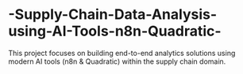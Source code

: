 # -Supply-Chain-Data-Analysis-using-AI-Tools-n8n-Quadratic-
This project focuses on building end-to-end analytics solutions using modern AI tools (n8n &amp; Quadratic) within the supply chain domain.
